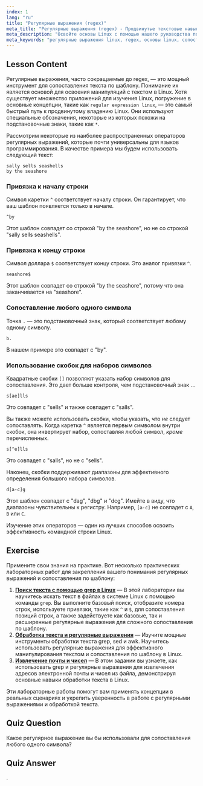 ```yaml
---
index: 1
lang: "ru"
title: "Регулярные выражения (regex)"
meta_title: "Регулярные выражения (regex) - Продвинутые текстовые навыки"
meta_description: "Освойте основы Linux с помощью нашего руководства по регулярным выражениям (regex). Изучите сопоставление шаблонов с помощью grep, используя синтаксис вроде ^, $ и []. Это один из лучших способов изучить манипуляции с текстом в Linux и повысить свою квалификацию."
meta_keywords: "регулярные выражения linux, regex, основы linux, сопоставление шаблонов, grep, обработка текста, изучить linux, учебник linux, самый быстрый путь к продвинутому linux"
---
```


## Lesson Content

Регулярные выражения, часто сокращаемые до regex, — это мощный инструмент для сопоставления текста по шаблону. Понимание их является основой для освоения манипуляций с текстом в Linux. Хотя существует множество приложений для изучения Linux, погружение в основные концепции, такие как `regular expression linux`, — это самый быстрый путь к продвинутому владению Linux. Они используют специальные обозначения, некоторые из которых похожи на подстановочные знаки, такие как `*`.

Рассмотрим некоторые из наиболее распространенных операторов регулярных выражений, которые почти универсальны для языков программирования. В качестве примера мы будем использовать следующий текст:

```plaintext
sally sells seashells
by the seashore
```

### Привязка к началу строки

Символ каретки `^` соответствует началу строки. Он гарантирует, что ваш шаблон появляется только в начале.

```plaintext
^by
```

Этот шаблон совпадет со строкой "by the seashore", но не со строкой "sally sells seashells".

### Привязка к концу строки

Символ доллара `$` соответствует концу строки. Это аналог привязки `^`.

```plaintext
seashore$
```

Этот шаблон совпадет со строкой "by the seashore", потому что она заканчивается на "seashore".

### Сопоставление любого одного символа

Точка `.` — это подстановочный знак, который соответствует любому одному символу.

```plaintext
b.
```

В нашем примере это совпадет с "by".

### Использование скобок для наборов символов

Квадратные скобки `[]` позволяют указать набор символов для сопоставления. Это дает больше контроля, чем подстановочный знак `.`.

```plaintext
s[ae]lls
```

Это совпадет с "sells" и также совпадет с "salls".

Вы также можете использовать скобки, чтобы указать, что _не_ следует сопоставлять. Когда каретка `^` является первым символом внутри скобок, она инвертирует набор, сопоставляя любой символ, _кроме_ перечисленных.

```plaintext
s[^e]lls
```

Это совпадет с "salls", но не с "sells".

Наконец, скобки поддерживают диапазоны для эффективного определения большого набора символов.

```plaintext
d[a-c]g
```

Этот шаблон совпадет с "dag", "dbg" и "dcg". Имейте в виду, что диапазоны чувствительны к регистру. Например, `[a-c]` не совпадет с `A`, `B` или `C`.

Изучение этих операторов — один из лучших способов освоить эффективность командной строки Linux.

## Exercise

Примените свои знания на практике. Вот несколько практических лабораторных работ для закрепления вашего понимания регулярных выражений и сопоставления по шаблону:

1. **[Поиск текста с помощью grep в Linux](https://labex.io/ru/labs/comptia-search-text-with-grep-in-linux-590841)** — В этой лаборатории вы научитесь искать текст в файлах в системе Linux с помощью команды `grep`. Вы выполните базовый поиск, отобразите номера строк, используете привязки, такие как `^` и `$`, для сопоставления позиций строк, а также задействуете как базовые, так и расширенные регулярные выражения для сложного сопоставления по шаблону.
2. **[Обработка текста и регулярные выражения](https://labex.io/ru/labs/linux-text-processing-and-regular-expressions-18003)** — Изучите мощные инструменты обработки текста grep, sed и awk. Научитесь использовать регулярные выражения для эффективного манипулирования текстом и сопоставления по шаблону в Linux.
3. **[Извлечение почты и чисел](https://labex.io/ru/labs/linux-extracting-mails-and-numbers-17991)** — В этом задании вы узнаете, как использовать grep и регулярные выражения для извлечения адресов электронной почты и чисел из файла, демонстрируя основные навыки обработки текста в Linux.

Эти лабораторные работы помогут вам применять концепции в реальных сценариях и укрепить уверенность в работе с регулярными выражениями и обработкой текста.

## Quiz Question

Какое регулярное выражение вы бы использовали для сопоставления любого одного символа?

## Quiz Answer

.

